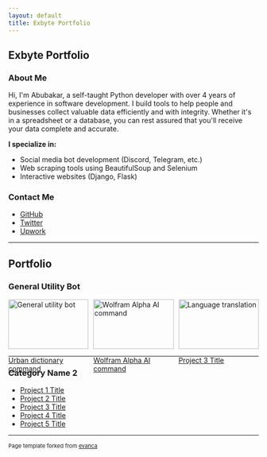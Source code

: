 ```yaml
---
layout: default
title: Exbyte Portfolio
---
```


## Exbyte Portfolio

### About Me

Hi, I'm Abubakar, a self-taught Python developer with over 4 years of experience in software development. I build tools to help people and businesses collect valuable data efficiently and with integrity. Whether it's in a spreadsheet or a database, you can rest assured that you'll receive your data complete and accurate.

**I specialize in:**

- Social media bot development (Discord, Telegram, etc.)
- Web scraping tools using BeautifulSoup and Selenium
- Interactive websites (Django, Flask)

### Contact Me

- [GitHub](https://www.github.com/exbyte112)
- [Twitter](https://www.twitter.com/exbyte_dev)
- [Upwork](https://www.upwork.com/freelancers/~013d702e11722b001a)

---

## Portfolio

### General Utility Bot

<div style="display: flex; flex-wrap: wrap; gap: 10px;">
  <div style="flex: 1; min-width: 30%;">
    <a href="https://github.com/Exbyte112/ukubot">
      <img src="https://i.imgur.com/yhmtC29.png" alt="General utility bot" style="width: 100%;">
      <p>Urban dictionary command</p>
    </a>
  </div>
  <div style="flex: 1; min-width: 30%;">
    <a href="https://github.com/Exbyte112/ukubot">
      <img src="https://i.imgur.com/UczSuN8.png" alt="Wolfram Alpha AI command" style="width: 100%;">
      <p>Wolfram Alpha AI command</p>
    </a>
  </div>
  <div style="flex: 1; min-width: 30%;">
    <a href="https://github.com/Exbyte112/ukubot">
      <img src="https://i.imgur.com/NmjS4C0.png" alt="Language translation" style="width: 100%;">
      <p>Project 3 Title</p>
    </a>
  </div>
</div>

---

### Category Name 2

- [Project 1 Title](http://example.com/)
- [Project 2 Title](http://example.com/)
- [Project 3 Title](http://example.com/)
- [Project 4 Title](http://example.com/)
- [Project 5 Title](http://example.com/)

---

<p style="font-size:11px">Page template forked from <a href="https://github.com/evanca/quick-portfolio">evanca</a></p>
<!-- Remove above link if you don't want to attribute -->
